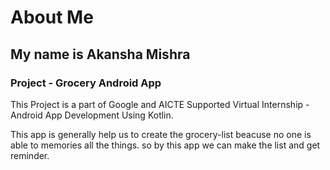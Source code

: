 # About Me
## My name is Akansha Mishra


### Project - Grocery Android App
This Project is a part of Google and AICTE Supported Virtual Internship - Android App Development Using Kotlin.

This app is generally help us to create the grocery-list beacuse no one is able to memories all the things. so by this app we can make the list and get reminder.



